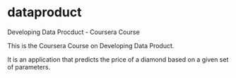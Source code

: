 # dataproduct
Developing Data Procduct - Coursera Course

This is the Coursera Course on Developing Data Product.

It is an application that predicts the price of a diamond based on a given set of parameters.
